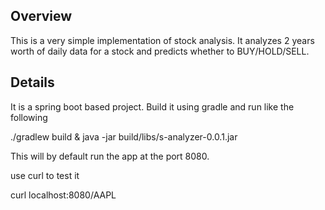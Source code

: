 ## Overview
This is a very simple implementation of stock analysis. It analyzes 2 years worth of daily data for a stock and predicts whether to BUY/HOLD/SELL.

## Details
It is a spring boot based project. Build it using gradle and run like the following

 ./gradlew build & java -jar build/libs/s-analyzer-0.0.1.jar	

This will by default run the app at the port 8080.

use curl to test it

   curl localhost:8080/AAPL

